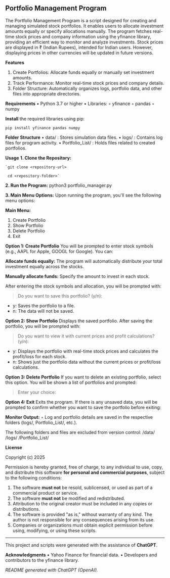

## Portfolio Management Program

The Portfolio Management Program is a script designed for creating and managing simulated stock portfolios. It enables users to allocate investment amounts equally or specify allocations manually. The program fetches real-time stock prices and company information using the yfinance library, providing an efficient way to monitor and analyze investments. Stock prices are displayed in ₹ (Indian Rupees), intended for Indian users. However, displaying prices in other currencies will be updated in future versions.

**Features**

 1. Create Portfolios: Allocate funds equally or manually set investment
    amounts.
 2. Track Performance: Monitor real-time stock prices and company
    details.
 3. Folder Structure: Automatically organizes logs, portfolio data, and
    other files into appropriate directories.

**Requirements**
    • Python 3.7 or higher
    • Libraries:
        ◦ yfinance
        ◦ pandas
        ◦ numpy
	
**Install** the required libraries using pip:

    pip install yfinance pandas numpy

 
**Folder Structure**
    • data/ : Stores simulation data files.
    • logs/ : Contains log files for program activity.
    • Portfolio_List/ : Holds files related to created portfolios.
    
**Usage**
    **1. Clone the Repository:**
    
    `git clone <repository-url>

     cd <repository-folder>`


   **2. Run the Program:**
        python3 portfolio_manager.py


  **3. Main Menu Options:**
	Upon running the program, you'll see the following menu options:

**Main Menu:**
 1. Create Portfolio
 2. Show Portfolio
 3. Delete Portfolio
 4. Exit
	
**Option 1: Create Portfolio**
You will be prompted to enter stock symbols (e.g., AAPL for Apple, GOOGL for Google). You can:

 **Allocate funds equally:** The program will automatically distribute your total investment equally across the stocks.

**Manually allocate funds:** Specify the amount to invest in each stock.
	
After entering the stock symbols and allocation, you will be prompted with:

> Do you want to save this portfolio? (y/n):

 - y: Saves the portfolio to a file.
 - n: The data will not be saved.

	  
**Option 2: Show Portfolio**
	Displays the saved portfolio. After saving the portfolio, you will be prompted with:

> Do you want to view it with current prices and profit calculations? (y/n):

 - y: Displays the portfolio with real-time stock prices and calculates the profit/loss for each stock.
 - n: Shows just the portfolio data without the current prices or profit/loss calculations.	
	  
**Option 3: Delete Portfolio**
	 If you want to delete an existing portfolio, select this option. You will be shown a list of portfolios and prompted:
 
> Enter your choice:
	  
**Option 4: Exit**
Exits the program. If there is any unsaved data, you will be prompted to confirm whether you want to save the portfolio before exiting:
	 
**Monitor Output:**
        ◦ Log and portfolio details are saved in the respective folders (logs/, Portfolio_List/, etc.).

The following folders and files are excluded from version control:
/data/
/logs/
/Portfolio_List/


**License**

Copyright (c) 2025

Permission is hereby granted, free of charge, to any individual to use, copy, and distribute this software **for personal and commercial purposes**, subject to the following conditions:

1. The software **must not** be resold, sublicensed, or used as part of a commercial product or service.
2. The software **must not** be modified and redistributed.
3. Attribution to the original creator must be included in any copies or distributions.
4. The software is provided "as is," without warranty of any kind. The author is not responsible for any consequences arising from its use.
5. Companies or organizations must obtain explicit permission before using, modifying, or using these scripts.



---

This project and scripts were generated with the assistance of **ChatGPT**.

**Acknowledgments**
    • Yahoo Finance for financial data.
    • Developers and contributors to the yfinance library.

*README generated with ChatGPT (OpenAI).*
